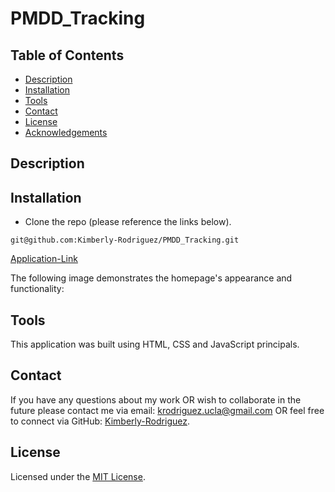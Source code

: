 # PMDD_Tracking

## Table of Contents

* [Description](#description)
* [Installation](#installation)
* [Tools](#tools)
* [Contact](#contact)
* [License](#license)
* [Acknowledgements](#acknowledgements)

## Description


## Installation

* Clone the repo (please reference the links below).
```
git@github.com:Kimberly-Rodriguez/PMDD_Tracking.git

```

[Application-Link](https://github.com/Kimberly-Rodriguez/PMDD_Tracking.git)


The following image demonstrates the homepage's appearance and functionality:


## Tools

This application was built using HTML, CSS and JavaScript principals. 


## Contact

If you have any questions about my work OR wish to collaborate in the future please contact me via email: krodriguez.ucla@gmail.com OR feel free to connect via GitHub: [Kimberly-Rodriguez](https://github.com/Kimberly-Rodriguez).

## License 

Licensed under the [MIT License](LICENSE).


